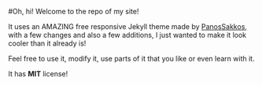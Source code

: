 #Oh, hi! 
Welcome to the repo of my site!

It uses an AMAZING free responsive Jekyll theme made by [PanosSakkos](https://github.com/PanosSakkos), with a few changes and also a few additions, I just wanted to make it look cooler than it already is!

Feel free to use it, modify it, use parts of it that you like or even learn with it.

It has **MIT** license!
